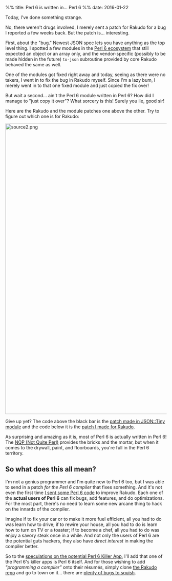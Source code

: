 %% title: Perl 6 is written in... Perl 6
%% date: 2016-01-22

Today, I've done something strange.

No, there weren't drugs involved, I merely sent a patch for Rakudo for a bug I reported a few weeks back. But the patch is... interesting.

First, about the "bug." Newest JSON spec lets you have anything as the top level thing. I spotted a few modules in the [Perl 6 ecosystem](http://modules.perl6.org/) that still expected an object or an array only, and the vendor-specific (possibly to be made hidden in the future) `to-json` subroutine provided by core Rakudo behaved the same as well.

One of the modules got fixed right away and today, seeing as there were no takers, I went in to fix the bug in Rakudo myself. Since I'm a lazy bum, I merely went in to that one fixed module and just copied the fix over!

But wait a second... ain't the Perl 6 module written in Perl 6? How did I manage to "just copy it over"? What sorcery is this! Surely you lie, good sir!

Here are the Rakudo and the module patches one above the other. Try to figure out which one is for Rakudo:

<img alt="source2.png" src="http://blogs.perl.org/users/zoffix_znet/source2.png" width="532" height="904" class="mt-image-none" style="" />

Give up yet? The code above the black bar is the [patch made in JSON::Tiny module](https://github.com/rakudo/rakudo/pull/687/files) and the code below it is the [patch I made for Rakudo](https://github.com/rakudo/rakudo/pull/687/files).

As surprising and amazing as it is, most of Perl 6 is actually written in Perl 6! The [NQP (Not Quite Perl)](https://github.com/perl6/nqp) provides the bricks and the mortar, but when it comes to the drywall, paint, and floorboards, you're full in the Perl 6 territory.

## So what does this all mean?

I'm not a genius programmer and I'm quite new to Perl 6 too, but I was able to send in a patch *for the Perl 6 compiler* that fixes something. And it's not even the first time [I sent some Perl 6 code](https://github.com/rakudo/rakudo/pull/635/files) to improve Rakudo. Each one of the **actual users of Perl 6** can fix bugs, add features, and do optimizations. For the most part, there's no need to learn some new arcane thing to hack on the innards of the compiler.

Imagine if to fix your car or to make it more fuel efficient, all you had to do was learn how to drive; if to rewire your house, all you had to do is learn how to turn on TV or a toaster; if to become a chef, all you had to do was enjoy a savory steak once in a while. And not only the users of Perl 6 are the potential guts hackers, they also have *direct interest* in making the compiler better.

So to the [speculations on the potential Perl 6 Killer App](http://blogs.perl.org/users/jt_smith/2016/01/perl-6s-killer-app---async.html), I'll add that one of the Perl 6's killer apps is Perl 6 itself. And for those wishing to add *"programming a compiler"* onto their résumés, simply clone [the Rakudo repo](https://github.com/rakudo/rakudo) and go to town on it... there are [plenty of bugs to squish](http://rt.perl.org).
